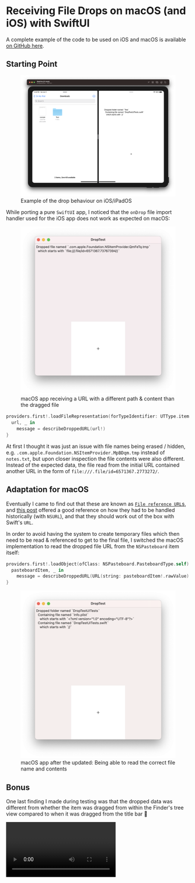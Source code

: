 # Receiving File Drops on macOS (and iOS) with SwiftUI

<div class="note">A complete example of the code to be used on iOS and macOS is available <a href="https://github.com/tp/demo-FileDropTests">on GitHub here</a>.</div>

## Starting Point

<figure>
    <img src="./ios_after_drop.png">
    <figcaption>Example of the drop behaviour on iOS/iPadOS</figcaption>
</figure>

While porting a pure `SwiftUI` app, I noticed that the `onDrop` file import handler used for the iOS app does not work as expected on macOS:

<figure>
    <img src="./mac_using_ios_implementation_file_url.png">
    <figcaption>macOS app receiving a URL with a different path & content than the dragged file</figcaption>
</figure>

```swift
providers.first!.loadFileRepresentation(forTypeIdentifier: UTType.item.identifier) {
  url, _ in
    message = describeDroppedURL(url!)
}
```

At first I thought it was just an issue with file names being erased / hidden, e.g. `.com.apple.Foundation.NSItemProvider.MpBDqm.tmp` instead of `notes.txt`, but upon closer inspection the file contents were also different. Instead of the expected data, the file read from the initial URL contained another URL in the form of `file:///.file/id=6571367.2773272/`.

## Adaptation for macOS

Eventually I came to find out that these are known as [`File reference URL`s](https://developer.apple.com/library/archive/documentation/FileManagement/Conceptual/FileSystemProgrammingGuide/AccessingFilesandDirectories/AccessingFilesandDirectories.html#//apple_ref/doc/uid/TP40010672-CH3-SW6), and [this post](https://christiantietze.de/posts/2018/09/nsurl-filereferenceurl-swift/) offered a good reference on how they had to be handled historically (with `NSURL`), and that they should work out of the box with Swift's `URL`.

In order to avoid having the system to create temporary files which then need to be read & referenced to get to the final file, I switched the macOS implementation to read the dropped file URL from the `NSPasteboard` item itself:

```swift
providers.first!.loadObject(ofClass: NSPasteboard.PasteboardType.self) {
  pasteboardItem, _ in
    message = describeDroppedURL(URL(string: pasteboardItem!.rawValue)!)
}
```

<figure>
    <img src="./mac_with_nspasteboard.png">
    <figcaption>macOS app after the updated: Being able to read the correct file name and contents</figcaption>
</figure>

## Bonus

One last finding I made during testing was that the dropped data was different from whether the item was dragged from within the Finder's tree view compared to when it was dragged from the title bar 🤔

<video src="./finder_drop_test.mov" autoplay="false">
 
Luckily the final implementation works just fine with either of these 🤗

